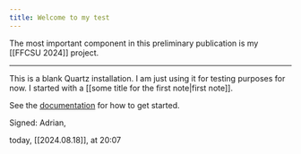 ```yaml
---
title: Welcome to my test
---
```

The most important component in this preliminary publication is my [[FFCSU 2024]] project.

---

This is a blank Quartz installation. I am just using it for testing purposes for now. I started with a [[some title for the first note|first note]].

See the [documentation](https://quartz.jzhao.xyz) for how to get started.

Signed: Adrian,

today, [[2024.08.18]], at 20:07
